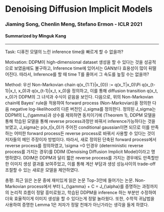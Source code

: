# Denoising Diffusion Implicit Models
### Jiaming Song, Chenlin Meng, Stefano Ermon - ICLR 2021
#### Summarized by Minguk Kang
---
Task: 디퓨전 모델의 느린 inference time을 빠르게 할 수 없을까?
 
Motivation: DDPM이 high-dimensional dataset 생성을 할 수 있다는 것을 성공적으로 보였음에도 불구하고, Inference time에 있어서는 GAN보다 효용성이 많이 뒤떨어진다. 따라서, Inference를 할 때 time T를 줄여서 그 속도를 높힐 수는 없을까?
 
Method: 우선 Non-Markovian chain q(x_{1:T}|x_{0}) := q(x_T|x_0)\Pi q(x_{t-1}|x_t, x_0)과 q(x_{t-1}|x_t, x_0)을 정의하고, 이를 통해 diffusion transition q(x_t, x_0)가 DDPM의 그 녀석과 수식이 같음을 보인다. 다음으로, 위의 Non-Markovian chain에 Bayes' rule을 적용하여 forward process (Non-Markovian)을 정의한 다음 negative log-likelihood의 다른 버전인 J_sigma를 정의한다. 정의된 J_sigma는 DDPM의 L_{\gamma}과 상수를 제외하면 동치이기에 (Theorem 1), DDPM 모델을 통해 학습된 모델을 통해 reverse process과정만 바꿔서 inference가능하다는 것을 보였고, J_sigma는 p(x_t|x_0)가 주어진 conditional gaussian이면 되므로 이를 만족하는 어떠한 forward process든 reverse process로 바꿔서 사용할 수 있다는 것이 저자들의 메인 주장이자 방법이다. 따라서, 새로 정의된 단축된 forward process에서 reverse process를 정의하였고, \sigma =0 인경우 (deterministic reverse process를 가지는 경우)를 DDIM (Denoising Diffusion Implicit Model)이라고 명명하였다. DDIM은 DDPM과 달리 짧은 reverse process를 가지는 경우에도 만족할만한 이미지 생성 결과를 보여주었고, 이를 통해 계산 부담과 생성 성능사이의 trade-off 조절할 수 있는 새로운 모델을 제안하였다.
 
총평: 최근 읽은 논문 중에 재미있게 읽은 논문 Top-3안에 들어가는 논문. Non-Markovian process에서 부터 L_{\gamma} + C = J_{\alpha}를 증명하는 과정까지의 논리적 흐름이 정말 흥미로웠고, 학습된 DDPM을 inference 하는 부분만 수정하여 더욱 효율적이게 이미지 생성을 할 수 있다는게 정말 놀라웠다. 또한, 수학적 귀납법을 사용하여 증명한 Lemma 1은 저자가 정말 천재가 아닌가라는 생각을 들게 하였다.
